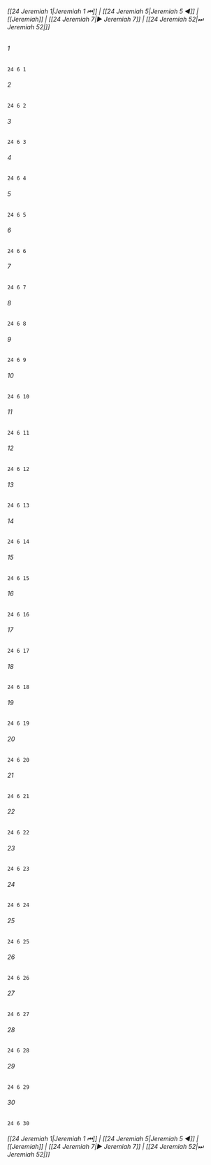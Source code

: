 
###### [[24 Jeremiah 1|Jeremiah 1 ⏮]] | [[24 Jeremiah 5|Jeremiah 5 ◀]] | [[Jeremiah]] | [[24 Jeremiah 7|▶ Jeremiah 7]] | [[24 Jeremiah 52|⏭ Jeremiah 52|]]

###### 1
``` verse
24 6 1 
```
###### 2
``` verse
24 6 2 
```
###### 3
``` verse
24 6 3 
```
###### 4
``` verse
24 6 4 
```
###### 5
``` verse
24 6 5 
```
###### 6
``` verse
24 6 6 
```
###### 7
``` verse
24 6 7 
```
###### 8
``` verse
24 6 8 
```
###### 9
``` verse
24 6 9 
```
###### 10
``` verse
24 6 10 
```
###### 11
``` verse
24 6 11 
```
###### 12
``` verse
24 6 12 
```
###### 13
``` verse
24 6 13 
```
###### 14
``` verse
24 6 14 
```
###### 15
``` verse
24 6 15 
```
###### 16
``` verse
24 6 16 
```
###### 17
``` verse
24 6 17 
```
###### 18
``` verse
24 6 18 
```
###### 19
``` verse
24 6 19 
```
###### 20
``` verse
24 6 20 
```
###### 21
``` verse
24 6 21 
```
###### 22
``` verse
24 6 22 
```
###### 23
``` verse
24 6 23 
```
###### 24
``` verse
24 6 24 
```
###### 25
``` verse
24 6 25 
```
###### 26
``` verse
24 6 26 
```
###### 27
``` verse
24 6 27 
```
###### 28
``` verse
24 6 28 
```
###### 29
``` verse
24 6 29 
```
###### 30
``` verse
24 6 30 
```

###### [[24 Jeremiah 1|Jeremiah 1 ⏮]] | [[24 Jeremiah 5|Jeremiah 5 ◀]] | [[Jeremiah]] | [[24 Jeremiah 7|▶ Jeremiah 7]] | [[24 Jeremiah 52|⏭ Jeremiah 52|]]

